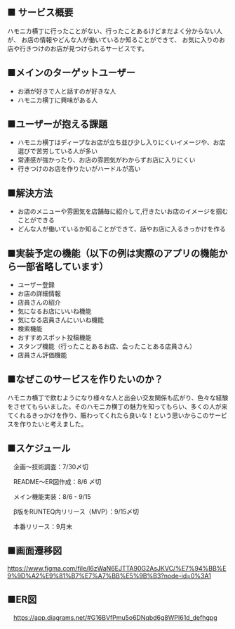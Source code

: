 ## ■ サービス概要

  ハモニカ横丁に行ったことがない、行ったことあるけどまだよく分からない人が、
  お店の情報やどんな人が働いているか知ることができて、
  お気に入りのお店や行きつけのお店が見つけられるサービスです。

## ■メインのターゲットユーザー

* お酒が好きで人と話すのが好きな人
* ハモニカ横丁に興味がある人

## ■ユーザーが抱える課題

* ハモニカ横丁はディープなお店が立ち並び少し入りにくいイメージや、お店選びで苦労している人が多い
* 常連感が強かったり、お店の雰囲気がわからずお店に入りにくい
* 行きつけのお店を作りたいがハードルが高い

## ■解決方法

* お店のメニューや雰囲気を店舗毎に紹介して,行きたいお店のイメージを掴むことができる
* どんな人が働いているか知ることができて、話やお店に入るきっかけを作る

## ■実装予定の機能（以下の例は実際のアプリの機能から一部省略しています）

* ユーザー登録
* お店の詳細情報
* 店員さんの紹介
* 気になるお店にいいね機能
* 気になる店員さんにいいね機能
* 検索機能
* おすすめスポット投稿機能
* スタンプ機能（行ったことあるお店、会ったことある店員さん）
* 店員さん評価機能

## ■なぜこのサービスを作りたいのか？

ハモニカ横丁で飲むようになり様々な人と出会い交友関係も広がり、色々な経験をさせてもらいました。そのハモニカ横丁の魅力を知ってもらい、多くの人が来てくれるきっかけを作り、賑わってくれたら良いな！という思いからこのサービスを作りたいと考えました。

## ■スケジュール

　企画〜技術調査：7/30〆切

　README〜ER図作成：8/6 〆切

　メイン機能実装：8/6 - 9/15

　β版をRUNTEQ内リリース（MVP）：9/15〆切

　本番リリース：9月末

## ■画面遷移図
  https://www.figma.com/file/l6zWaN6EJTTA90G2AsJKVC/%E7%94%BB%E9%9D%A2%E9%81%B7%E7%A7%BB%E5%9B%B3?node-id=0%3A1

## ■ER図
　https://app.diagrams.net/#G16BVfPmu5o6DNqbd6g8WPI61d_defhgpg